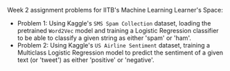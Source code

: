 Week 2 assignment problems for IITB's Machine Learning Learner's Space:
* Problem 1: Using Kaggle's `SMS Spam Collection` dataset, loading the pretrained `Word2Vec` model and training a Logistic Regression classifier to be able to classify a given string as either 'spam' or 'ham'.
* Problem 2: Using Kaggle's `US Airline Sentiment` dataset, training a Multiclass Logistic Regression model to predict the sentiment of a given text (or 'tweet') as either 'positive' or 'negative'.
